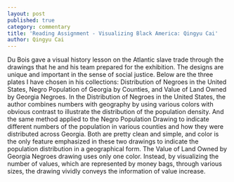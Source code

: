 ```yaml
---
layout: post
published: true
category: commentary
title: 'Reading Assignment - Visualizing Black America: Qingyu Cai'
author: Qingyu Cai
---
```

Du Bois gave a visual history lesson on the Atlantic slave trade through the drawings that he and his team prepared for the exhibition. The designs are unique and important in the sense of social justice. 
Below are the three plates I have chosen in his collections: Distribution of Negroes in the United States, Negro Population of Georgia by Counties, and Value of Land Owned by Georgia Negroes.
In the Distribution of Negroes in the United States, the author combines numbers with geography by using various colors with obvious contrast to illustrate the distribution of the population density. And the same method applied to the Negro Population Drawing to indicate different numbers of the population in various counties and how they were distributed across Georgia. Both are pretty clean and simple, and color is the only feature emphasized in these two drawings to indicate the population distribution in a geographical form. The Value of Land Owned by Georgia Negroes drawing uses only one color. Instead, by visualizing the number of values, which are represented by money bags, through various sizes, the drawing vividly conveys the information of value increase.
